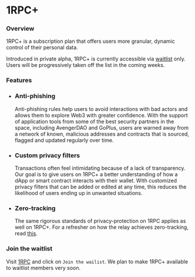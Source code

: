 # 1RPC+

### Overview

1RPC+ is a subscription plan that offers users more granular, dynamic control of their personal data. 

Introduced in private alpha, 1RPC+ is currently accessible via [waitlist](https://automatanetwork.typeform.com/to/rcjiWMwO) only. Users will be progressively taken off the list in the coming weeks. 

### Features

- ### Anti-phishing

    Anti-phishing rules help users to avoid interactions with bad actors and allows them to explore Web3 with greater confidence. With the support of application tools from some of the best security partners in the space, including AvengerDAO and GoPlus, users are warned away from a network of known, malicious addresses and contracts that is sourced, flagged and updated regularly over time. 

- ### Custom privacy filters 

     Transactions often feel intimidating because of a lack of transparency. Our goal is to give users on 1RPC+ a better understanding of how a dApp or smart contract interacts with their wallet. With customized privacy filters that can be added or edited at any time, this reduces the likelihood of users ending up in unwanted situations. 

- ### Zero-tracking 

     The same rigorous standards of privacy-protection on 1RPC applies as well on 1RPC+. For a refresher on how the relay achieves zero-tracking, read [this](./design.md). 

### Join the waitlist 

Visit [1RPC](https://www.1rpc.io/) and click on `Join the wailist`. We plan to make 1RPC+ available to waitlist members very soon. 
